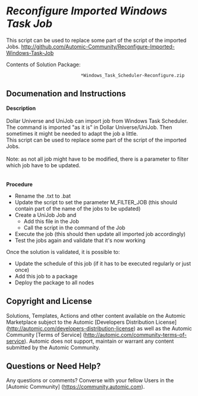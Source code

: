 *Reconfigure Imported Windows Task Job*
=============


This script can be used to replace some part of the script of the imported Jobs.
http://github.com/Automic-Community/Reconfigure-Imported-Windows-Task-Job

<!-- List of attached files -->
Contents of Solution Package:

						
								*Windows_Task_Scheduler-Reconfigure.zip
								
						


Documenation and Instructions
---

<p><span><strong class="bbc">Description</strong></span><br />&nbsp;<br />Dollar Universe and UniJob can import job from Windows Task Scheduler. The command is imported "as it is" in Dollar Universe/UniJob. Then sometimes it might be needed to adapt the job a little.<br />This script can be used to replace some part of the script of the imported Jobs.<br />&nbsp;<br /><span class="bbc_underline">Note</span>: as not all job might have to be modified, there is a parameter to filter which job have to be updated.<br />&nbsp;<br />&nbsp;<br /><strong class="bbc"><span>Procedure</span></strong></p>
<ul class="bbc">
<li>​Rename the .txt to .bat​</li>
<li>Update the script to set the parameter&nbsp;M_FILTER_JOB (this should contain part of the name of the jobs to be updated)</li>
<li>Create a UniJob Job and
<ul class="bbc">
<li>Add this file in the Job</li>
<li>Call the script in the command of the Job</li>
</ul>
</li>
<li>Execute the job (this should then update all imported job accordingly)</li>
<li>Test the jobs again and validate that it's now working</li>
</ul>
<p>Once the solution is validated, it is possible to:</p>
<ul class="bbc">
<li>​Update the schedule of this job (if it has to be executed regularly or just once)​</li>
<li>Add this job to a package</li>
<li>Deploy the package to all nodes</li>
</ul>

Copyright and License
---

Solutions, Templates, Actions and other content available on the Automic Marketplace subject to the Automic [Developers Distribution License] (http://automic.com/developers-distribution-license) as well as the Automic Community [Terms of Service] (http://automic.com/community-terms-of-service).
Automic does not support, maintain or warrant any content submitted by the Automic Community.



Questions or Need Help? 
---
Any questions or comments? Converse with your fellow Users in the [Automic Community] (https://community.automic.com).